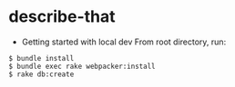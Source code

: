 # describe-that

* Getting started with local dev
From root directory, run:
```
$ bundle install
$ bundle exec rake webpacker:install
$ rake db:create
```